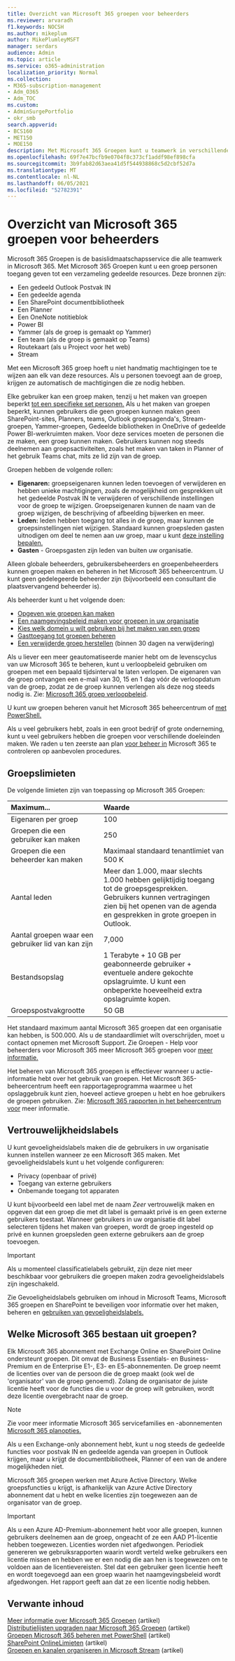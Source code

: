 ```yaml
---
title: Overzicht van Microsoft 365 groepen voor beheerders
ms.reviewer: arvaradh
f1.keywords: NOCSH
ms.author: mikeplum
author: MikePlumleyMSFT
manager: serdars
audience: Admin
ms.topic: article
ms.service: o365-administration
localization_priority: Normal
ms.collection:
- M365-subscription-management
- Adm_O365
- Adm_TOC
ms.custom:
- AdminSurgePortfolio
- okr_smb
search.appverid:
- BCS160
- MET150
- MOE150
description: Met Microsoft 365 Groepen kunt u teamwerk in verschillende Microsoft 365 stimuleren door een groep personen toegang te geven tot een verzameling gedeelde resources.
ms.openlocfilehash: 69f7e47bcfb9e0704f8c373cf1addf98ef898cfa
ms.sourcegitcommit: 3b9fab82d63aea41d5f544938868c5d2cbf52d7a
ms.translationtype: MT
ms.contentlocale: nl-NL
ms.lasthandoff: 06/05/2021
ms.locfileid: "52782391"
---
```

# <a name="overview-of-microsoft-365-groups-for-administrators"></a>Overzicht van Microsoft 365 groepen voor beheerders

Microsoft 365 Groepen is de basislidmaatschapsservice die alle teamwerk in Microsoft 365. Met Microsoft 365 Groepen kunt u een groep personen toegang geven tot een verzameling gedeelde resources. Deze bronnen zijn:

- Een gedeeld Outlook Postvak IN
- Een gedeelde agenda
- Een SharePoint documentbibliotheek
- Een Planner
- Een OneNote notitieblok
- Power BI
- Yammer (als de groep is gemaakt op Yammer)
- Een team (als de groep is gemaakt op Teams)
- Routekaart (als u Project voor het web)
- Stream

Met een Microsoft 365 groep hoeft u niet handmatig machtigingen toe te wijzen aan elk van deze resources. Als u personen toevoegt aan de groep, krijgen ze automatisch de machtigingen die ze nodig hebben.

Elke gebruiker kan een groep maken, tenzij u het maken van groepen beperkt [tot een specifieke set personen.](../../solutions/manage-creation-of-groups.md) Als u het maken van groepen beperkt, kunnen gebruikers die geen groepen kunnen maken geen SharePoint-sites, Planners, teams, Outlook groepsagenda's, Stream-groepen, Yammer-groepen, Gedeelde bibliotheken in OneDrive of gedeelde Power BI-werkruimten maken. Voor deze services moeten de personen die ze maken, een groep kunnen maken. Gebruikers kunnen nog steeds deelnemen aan groepsactiviteiten, zoals het maken van taken in Planner of het gebruik Teams chat, mits ze lid zijn van de groep.

Groepen hebben de volgende rollen:

- **Eigenaren:** groepseigenaren kunnen leden toevoegen of verwijderen en hebben unieke machtigingen, zoals de mogelijkheid om gesprekken uit het gedeelde Postvak IN te verwijderen of verschillende instellingen voor de groep te wijzigen. Groepseigenaren kunnen de naam van de groep wijzigen, de beschrijving of afbeelding bijwerken en meer.
- **Leden:** leden hebben toegang tot alles in de groep, maar kunnen de groepsinstellingen niet wijzigen. Standaard kunnen groepsleden gasten uitnodigen om deel te nemen aan uw groep, maar u kunt [deze instelling bepalen.](manage-guest-access-in-groups.md)
- **Gasten** - Groepsgasten zijn leden van buiten uw organisatie.

Alleen globale beheerders, gebruikersbeheerders en groepenbeheerders kunnen groepen maken en beheren in het Microsoft 365 beheercentrum. U kunt geen gedelegeerde beheerder zijn (bijvoorbeeld een consultant die plaatsvervangend beheerder is).

Als beheerder kunt u het volgende doen:

- [Opgeven wie groepen kan maken](../../solutions/manage-creation-of-groups.md)
- [Een naamgevingsbeleid maken voor groepen in uw organisatie](../../solutions/groups-naming-policy.md)
- [Kies welk domein u wilt gebruiken bij het maken van een groep](../../solutions/choose-domain-to-create-groups.md)
- [Gasttoegang tot groepen beheren](manage-guest-access-in-groups.md)
- [Een verwijderde groep herstellen](restore-deleted-group.md) (binnen 30 dagen na verwijdering)

Als u liever een meer geautomatiseerde manier hebt om de levenscyclus van uw Microsoft 365 te beheren, kunt u verloopbeleid gebruiken om groepen met een bepaald tijdsinterval te laten verlopen. De eigenaren van de groep ontvangen een e-mail van 30, 15 en 1 dag vóór de verloopdatum van de groep, zodat ze de groep kunnen verlengen als deze nog steeds nodig is. Zie: [Microsoft 365 groep verloopbeleid](../../solutions/microsoft-365-groups-expiration-policy.md).

U kunt uw groepen beheren vanuit het Microsoft 365 beheercentrum of [met PowerShell.](../../enterprise/manage-microsoft-365-groups-with-powershell.md)

Als u veel gebruikers hebt, zoals in een groot bedrijf of grote onderneming, kunt u veel gebruikers hebben die groepen voor verschillende doeleinden maken. We raden u ten zeerste aan plan [voor beheer in](../../solutions/collaboration-governance-overview.md) Microsoft 365 te controleren op aanbevolen procedures.

## <a name="group-limits"></a>Groepslimieten

De volgende limieten zijn van toepassing op Microsoft 365 Groepen:

|Maximum...|Waarde|
|:---------|:----|
|Eigenaren per groep|100|
|Groepen die een gebruiker kan maken|250|
|Groepen die een beheerder kan maken|Maximaal standaard tenantlimiet van 500 K|
|Aantal leden|Meer dan 1.000, maar slechts 1.000 hebben gelijktijdig toegang tot de groepsgesprekken. <br>Gebruikers kunnen vertragingen zien bij het openen van de agenda en gesprekken in grote groepen in Outlook.|
|Aantal groepen waar een gebruiker lid van kan zijn|7,000|
|Bestandsopslag|1 Terabyte + 10 GB per geabonneerde gebruiker + eventuele andere gekochte opslagruimte. U kunt een onbeperkte hoeveelheid extra opslagruimte kopen.|
|Groepspostvakgrootte|50 GB|

Het standaard maximum aantal Microsoft 365 groepen dat een organisatie kan hebben, is 500.000. Als u de standaardlimiet wilt overschrijden, moet u contact opnemen met Microsoft Support. Zie Groepen - Help voor beheerders voor Microsoft 365 meer Microsoft 365 groepen voor [meer informatie.](https://support.microsoft.com/office/b565caa1-5c40-40ef-9915-60fdb2d97fa2)

Het beheren van Microsoft 365 groepen is effectiever wanneer u actie-informatie hebt over het gebruik van groepen. Het Microsoft 365-beheercentrum heeft een rapportageprogramma waarmee u het opslaggebruik kunt zien, hoeveel actieve groepen u hebt en hoe gebruikers de groepen gebruiken. Zie: [Microsoft 365 rapporten in het beheercentrum voor](../activity-reports/office-365-groups.md) meer informatie.

## <a name="sensitivity-labels"></a>Vertrouwelijkheidslabels

U kunt gevoeligheidslabels maken die de gebruikers in uw organisatie kunnen instellen wanneer ze een Microsoft 365 maken. Met gevoeligheidslabels kunt u het volgende configureren: 

- Privacy (openbaar of privé)
- Toegang van externe gebruikers
- Onbemande toegang tot apparaten

U kunt bijvoorbeeld een label met de naam *Zeer* vertrouwelijk maken en opgeven dat een groep die met dit label is gemaakt privé is en geen externe gebruikers toestaat. Wanneer gebruikers in uw organisatie dit label selecteren tijdens het maken van groepen, wordt de groep ingesteld op privé en kunnen groepsleden geen externe gebruikers aan de groep toevoegen.

> [!IMPORTANT]
> Als u momenteel classificatielabels gebruikt, zijn deze niet meer beschikbaar voor gebruikers die groepen maken zodra gevoeligheidslabels zijn ingeschakeld. 

Zie Gevoeligheidslabels gebruiken om inhoud in Microsoft Teams, Microsoft 365 groepen en SharePoint te beveiligen voor informatie over het maken, beheren en [gebruiken van gevoeligheidslabels.](../../compliance/sensitivity-labels-teams-groups-sites.md)

## <a name="which-microsoft-365-plans-include-groups"></a>Welke Microsoft 365 bestaan uit groepen?

Elk Microsoft 365 abonnement met Exchange Online en SharePoint Online ondersteunt groepen. Dit omvat de Business Essentials- en Business-Premium en de Enterprise E1-, E3- en E5-abonnementen. De groep neemt de licenties over van de persoon die de groep maakt (ook wel de 'organisator' van de groep genoemd). Zolang de organisator de juiste licentie heeft voor de functies die u voor de groep wilt gebruiken, wordt deze licentie overgebracht naar de groep.

> [!NOTE]
> Zie voor meer informatie Microsoft 365 servicefamilies en -abonnementen [Microsoft 365 planopties.](/office365/servicedescriptions/office-365-platform-service-description/office-365-plan-options)

Als u een Exchange-only abonnement hebt, kunt u nog steeds de gedeelde functies voor postvak IN en gedeelde agenda van groepen in Outlook krijgen, maar u krijgt de documentbibliotheek, Planner of een van de andere mogelijkheden niet.

Microsoft 365 groepen werken met Azure Active Directory. Welke groepsfuncties u krijgt, is afhankelijk van Azure Active Directory abonnement dat u hebt en welke licenties zijn toegewezen aan de organisator van de groep.

> [!IMPORTANT]
> Als u een Azure AD-Premium-abonnement hebt voor alle groepen, kunnen gebruikers deelnemen aan de groep, ongeacht of ze een AAD P1-licentie hebben toegewezen. Licenties worden niet afgedwongen.
> Periodiek genereren we gebruiksrapporten waarin wordt verteld welke gebruikers een licentie missen en hebben we er een nodig die aan hen is toegewezen om te voldoen aan de licentievereisten. Stel dat een gebruiker geen licentie heeft en wordt toegevoegd aan een groep waarin het naamgevingsbeleid wordt afgedwongen. Het rapport geeft aan dat ze een licentie nodig hebben.

## <a name="related-content"></a>Verwante inhoud

[Meer informatie over Microsoft 365 Groepen](https://support.microsoft.com/office/b565caa1-5c40-40ef-9915-60fdb2d97fa2) (artikel)\
[Distributielijsten upgraden naar Microsoft 365 Groepen](../manage/upgrade-distribution-lists.md) (artikel)\
[Groepen Microsoft 365 beheren met PowerShell](../../enterprise/manage-microsoft-365-groups-with-powershell.md) (artikel)\
[SharePoint OnlineLimieten](/office365/servicedescriptions/sharepoint-online-service-description/sharepoint-online-limits) (artikel)\
[Groepen en kanalen organiseren in Microsoft Stream](/stream/groups-channels-organization) (artikel)

